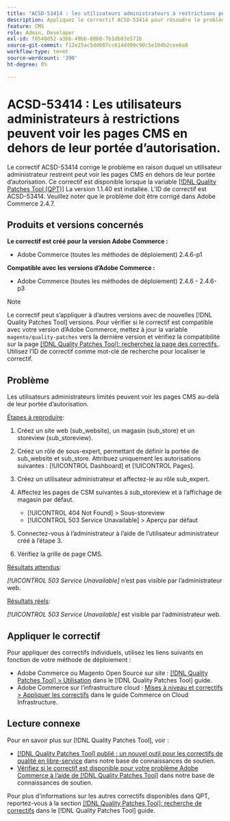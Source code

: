 ```yaml
---
title: "ACSD-53414 : les utilisateurs administrateurs à restrictions peuvent voir les pages CMS en dehors de leur portée d’autorisation"
description: Appliquez le correctif ACSD-53414 pour résoudre le problème Adobe Commerce en raison duquel un utilisateur administrateur restreint peut voir les pages CMS en dehors de leur portée d’autorisation.
feature: CMS
role: Admin, Developer
exl-id: f8540d52-a3bb-49bb-8868-7b1db03e571b
source-git-commit: f12e25ac5dd607cc614dd99c90c5e104b2cee6a8
workflow-type: tm+mt
source-wordcount: '390'
ht-degree: 0%

---
```


# ACSD-53414 : Les utilisateurs administrateurs à restrictions peuvent voir les pages CMS en dehors de leur portée d’autorisation.

Le correctif ACSD-53414 corrige le problème en raison duquel un utilisateur administrateur restreint peut voir les pages CMS en dehors de leur portée d’autorisation. Ce correctif est disponible lorsque la variable [[!DNL Quality Patches Tool (QPT)]](/help/announcements/adobe-commerce-announcements/magento-quality-patches-released-new-tool-to-self-serve-quality-patches.md) La version 1.1.40 est installée. L’ID de correctif est ACSD-53414. Veuillez noter que le problème doit être corrigé dans Adobe Commerce 2.4.7.

## Produits et versions concernés

**Le correctif est créé pour la version Adobe Commerce :**

* Adobe Commerce (toutes les méthodes de déploiement) 2.4.6-p1

**Compatible avec les versions d’Adobe Commerce :**

* Adobe Commerce (toutes les méthodes de déploiement) 2.4.6 - 2.4.6-p3

>[!NOTE]
>
>Le correctif peut s’appliquer à d’autres versions avec de nouvelles [!DNL Quality Patches Tool] versions. Pour vérifier si le correctif est compatible avec votre version d’Adobe Commerce, mettez à jour la variable `magento/quality-patches` vers la dernière version et vérifiez la compatibilité sur la page [[!DNL Quality Patches Tool]: recherchez la page des correctifs.](https://experienceleague.adobe.com/tools/commerce-quality-patches/index.html). Utilisez l’ID de correctif comme mot-clé de recherche pour localiser le correctif.

## Problème

Les utilisateurs administrateurs limités peuvent voir les pages CMS au-delà de leur portée d’autorisation.

<u>Étapes à reproduire</u>:

1. Créez un site web (sub_website), un magasin (sub_store) et un storeview (sub_storeview).
1. Créez un rôle de sous-expert, permettant de définir la portée de sub_website et sub_store. Attribuez uniquement les autorisations suivantes : [!UICONTROL Dashboard] et [!UICONTROL Pages].
1. Créez un utilisateur administrateur et affectez-le au rôle sub_expert.
1. Affectez les pages de CSM suivantes à sub_storeview et à l’affichage de magasin par défaut.

   * [!UICONTROL 404 Not Found] > Sous-storeview
   * [!UICONTROL 503 Service Unavailable] > Aperçu par défaut

1. Connectez-vous à l’administrateur à l’aide de l’utilisateur administrateur créé à l’étape 3.
1. Vérifiez la grille de page CMS.

<u>Résultats attendus</u>:

*[!UICONTROL 503 Service Unavailable]* n’est pas visible par l’administrateur web.

<u>Résultats réels</u>:

*[!UICONTROL 503 Service Unavailable]* est visible par l’administrateur web.

## Appliquer le correctif

Pour appliquer des correctifs individuels, utilisez les liens suivants en fonction de votre méthode de déploiement :

* Adobe Commerce ou Magento Open Source sur site : [[!DNL Quality Patches Tool] > Utilisation](https://experienceleague.adobe.com/docs/commerce-operations/tools/quality-patches-tool/usage.html) dans le [!DNL Quality Patches Tool] guide.
* Adobe Commerce sur l’infrastructure cloud : [Mises à niveau et correctifs > Appliquer les correctifs](https://experienceleague.adobe.com/docs/commerce-cloud-service/user-guide/develop/upgrade/apply-patches.html) dans le guide Commerce on Cloud Infrastructure.

## Lecture connexe

Pour en savoir plus sur [!DNL Quality Patches Tool], voir :

* [[!DNL Quality Patches Tool] publié : un nouvel outil pour les correctifs de qualité en libre-service](/help/announcements/adobe-commerce-announcements/magento-quality-patches-released-new-tool-to-self-serve-quality-patches.md) dans notre base de connaissances de soutien.
* [Vérifiez si le correctif est disponible pour votre problème Adobe Commerce à l’aide de [!DNL Quality Patches Tool]](/help/support-tools/patches-available-in-qpt-tool/check-patch-for-magento-issue-with-magento-quality-patches.md) dans notre base de connaissances de soutien.

Pour plus d’informations sur les autres correctifs disponibles dans QPT, reportez-vous à la section [[!DNL Quality Patches Tool]: recherche de correctifs](https://experienceleague.adobe.com/tools/commerce-quality-patches/index.html) dans le [!DNL Quality Patches Tool] guide.
